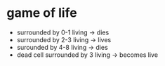 # game of life

- surrounded by 0-1 living -> dies
- surrounded by 2-3 living -> lives
- surounded by 4-8 living -> dies
- dead cell surrounded by 3 living -> becomes live